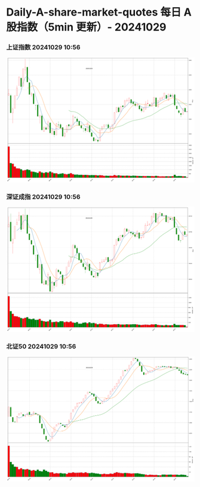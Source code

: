 
# Daily-A-share-market-quotes 每日 A 股指数（5min 更新）- 20241029

### 上证指数 20241029 10:56
![](./fig/2024/10/20241029-sh000001.png)

### 深证成指 20241029 10:56
![](./fig/2024/10/20241029-sz399001.png)

### 北证50 20241029 10:56
![](./fig/2024/10/20241029-bj899050.png)
